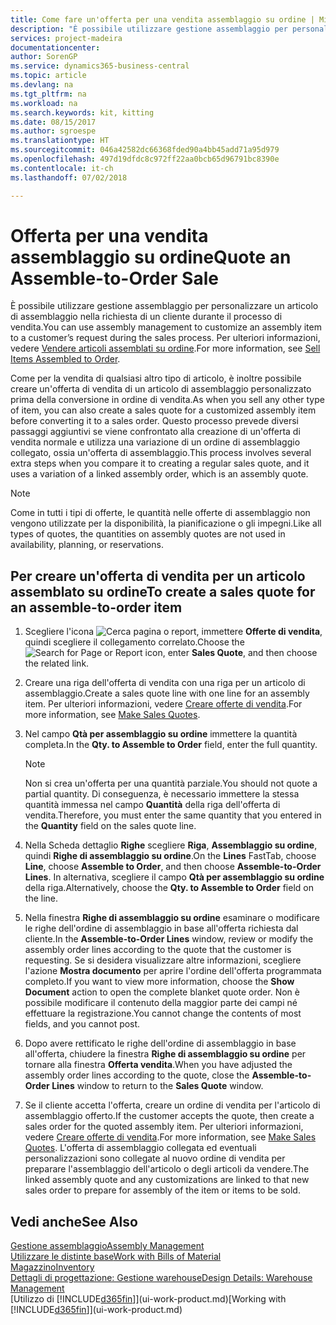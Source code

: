 ```yaml
---
title: Come fare un'offerta per una vendita assemblaggio su ordine | Microsoft Docs
description: "È possibile utilizzare gestione assemblaggio per personalizzare un articolo di assemblaggio nella richiesta di un cliente durante il processo di vendita."
services: project-madeira
documentationcenter: 
author: SorenGP
ms.service: dynamics365-business-central
ms.topic: article
ms.devlang: na
ms.tgt_pltfrm: na
ms.workload: na
ms.search.keywords: kit, kitting
ms.date: 08/15/2017
ms.author: sgroespe
ms.translationtype: HT
ms.sourcegitcommit: 046a42582dc66368fded90a4bb45add71a95d979
ms.openlocfilehash: 497d19dfdc8c972ff22aa0bcb65d96791bc8390e
ms.contentlocale: it-ch
ms.lasthandoff: 07/02/2018

---
```

# <a name="quote-an-assemble-to-order-sale"></a><span data-ttu-id="657cf-103">Offerta per una vendita assemblaggio su ordine</span><span class="sxs-lookup"><span data-stu-id="657cf-103">Quote an Assemble-to-Order Sale</span></span>
<span data-ttu-id="657cf-104">È possibile utilizzare gestione assemblaggio per personalizzare un articolo di assemblaggio nella richiesta di un cliente durante il processo di vendita.</span><span class="sxs-lookup"><span data-stu-id="657cf-104">You can use assembly management to customize an assembly item to a customer’s request during the sales process.</span></span> <span data-ttu-id="657cf-105">Per ulteriori informazioni, vedere [Vendere articoli assemblati su ordine](assembly-how-to-sell-items-assembled-to-order.md).</span><span class="sxs-lookup"><span data-stu-id="657cf-105">For more information, see [Sell Items Assembled to Order](assembly-how-to-sell-items-assembled-to-order.md).</span></span>  

<span data-ttu-id="657cf-106">Come per la vendita di qualsiasi altro tipo di articolo, è inoltre possibile creare un'offerta di vendita di un articolo di assemblaggio personalizzato prima della conversione in ordine di vendita.</span><span class="sxs-lookup"><span data-stu-id="657cf-106">As when you sell any other type of item, you can also create a sales quote for a customized assembly item before converting it to a sales order.</span></span> <span data-ttu-id="657cf-107">Questo processo prevede diversi passaggi aggiuntivi se viene confrontato alla creazione di un'offerta di vendita normale e utilizza una variazione di un ordine di assemblaggio collegato, ossia un'offerta di assemblaggio.</span><span class="sxs-lookup"><span data-stu-id="657cf-107">This process involves several extra steps when you compare it to creating a regular sales quote, and it uses a variation of a linked assembly order, which is an assembly quote.</span></span>

> [!NOTE]  
>  <span data-ttu-id="657cf-108">Come in tutti i tipi di offerte, le quantità nelle offerte di assemblaggio non vengono utilizzate per la disponibilità, la pianificazione o gli impegni.</span><span class="sxs-lookup"><span data-stu-id="657cf-108">Like all types of quotes, the quantities on assembly quotes are not used in availability, planning, or reservations.</span></span>  

## <a name="to-create-a-sales-quote-for-an-assemble-to-order-item"></a><span data-ttu-id="657cf-109">Per creare un'offerta di vendita per un articolo assemblato su ordine</span><span class="sxs-lookup"><span data-stu-id="657cf-109">To create a sales quote for an assemble-to-order item</span></span>  
1.  <span data-ttu-id="657cf-110">Scegliere l'icona ![Cerca pagina o report](media/ui-search/search_small.png "icona Cerca pagina o report"), immettere **Offerte di vendita**, quindi scegliere il collegamento correlato.</span><span class="sxs-lookup"><span data-stu-id="657cf-110">Choose the ![Search for Page or Report](media/ui-search/search_small.png "Search for Page or Report icon") icon, enter **Sales Quote**, and then choose the related link.</span></span>  
2.  <span data-ttu-id="657cf-111">Creare una riga dell'offerta di vendita con una riga per un articolo di assemblaggio.</span><span class="sxs-lookup"><span data-stu-id="657cf-111">Create a sales quote line with one line for an assembly item.</span></span> <span data-ttu-id="657cf-112">Per ulteriori informazioni, vedere [Creare offerte di vendita](sales-how-make-offers.md).</span><span class="sxs-lookup"><span data-stu-id="657cf-112">For more information, see [Make Sales Quotes](sales-how-make-offers.md).</span></span>  
3.  <span data-ttu-id="657cf-113">Nel campo **Qtà per assemblaggio su ordine** immettere la quantità completa.</span><span class="sxs-lookup"><span data-stu-id="657cf-113">In the **Qty. to Assemble to Order** field, enter the full quantity.</span></span>

    > [!NOTE]  
    >  <span data-ttu-id="657cf-114">Non si crea un'offerta per una quantità parziale.</span><span class="sxs-lookup"><span data-stu-id="657cf-114">You should not quote a partial quantity.</span></span> <span data-ttu-id="657cf-115">Di conseguenza, è necessario immettere la stessa quantità immessa nel campo **Quantità** della riga dell'offerta di vendita.</span><span class="sxs-lookup"><span data-stu-id="657cf-115">Therefore, you must enter the same quantity that you entered in the **Quantity** field on the sales quote line.</span></span>  

4.  <span data-ttu-id="657cf-116">Nella Scheda dettaglio **Righe** scegliere **Riga**, **Assemblaggio su ordine**, quindi **Righe di assemblaggio su ordine**.</span><span class="sxs-lookup"><span data-stu-id="657cf-116">On the **Lines** FastTab, choose **Line**, choose **Assemble to Order**, and then choose **Assemble-to-Order Lines**.</span></span> <span data-ttu-id="657cf-117">In alternativa, scegliere il campo **Qtà per assemblaggio su ordine** della riga.</span><span class="sxs-lookup"><span data-stu-id="657cf-117">Alternatively, choose the **Qty. to Assemble to Order** field on the line.</span></span>  
5.  <span data-ttu-id="657cf-118">Nella finestra **Righe di assemblaggio su ordine** esaminare o modificare le righe dell'ordine di assemblaggio in base all'offerta richiesta dal cliente.</span><span class="sxs-lookup"><span data-stu-id="657cf-118">In the **Assemble-to-Order Lines** window, review or modify the assembly order lines according to the quote that the customer is requesting.</span></span> <span data-ttu-id="657cf-119">Se si desidera visualizzare altre informazioni, scegliere l'azione **Mostra documento** per aprire l'ordine dell'offerta programmata completo.</span><span class="sxs-lookup"><span data-stu-id="657cf-119">If you want to view more information, choose the **Show Document** action to open the complete blanket quote order.</span></span> <span data-ttu-id="657cf-120">Non è possibile modificare il contenuto della maggior parte dei campi né effettuare la registrazione.</span><span class="sxs-lookup"><span data-stu-id="657cf-120">You cannot change the contents of most fields, and you cannot post.</span></span>  
6.  <span data-ttu-id="657cf-121">Dopo avere rettificato le righe dell'ordine di assemblaggio in base all'offerta, chiudere la finestra **Righe di assemblaggio su ordine** per tornare alla finestra **Offerta vendita**.</span><span class="sxs-lookup"><span data-stu-id="657cf-121">When you have adjusted the assembly order lines according to the quote, close the **Assemble-to-Order Lines** window to return to the **Sales Quote** window.</span></span>  
7.  <span data-ttu-id="657cf-122">Se il cliente accetta l'offerta, creare un ordine di vendita per l'articolo di assemblaggio offerto.</span><span class="sxs-lookup"><span data-stu-id="657cf-122">If the customer accepts the quote, then create a sales order for the quoted assembly item.</span></span> <span data-ttu-id="657cf-123">Per ulteriori informazioni, vedere [Creare offerte di vendita](sales-how-make-offers.md).</span><span class="sxs-lookup"><span data-stu-id="657cf-123">For more information, see [Make Sales Quotes](sales-how-make-offers.md).</span></span> <span data-ttu-id="657cf-124">L'offerta di assemblaggio collegata ed eventuali personalizzazioni sono collegate al nuovo ordine di vendita per preparare l'assemblaggio dell'articolo o degli articoli da vendere.</span><span class="sxs-lookup"><span data-stu-id="657cf-124">The linked assembly quote and any customizations are linked to that new sales order to prepare for assembly of the item or items to be sold.</span></span>  

## <a name="see-also"></a><span data-ttu-id="657cf-125">Vedi anche</span><span class="sxs-lookup"><span data-stu-id="657cf-125">See Also</span></span>  
[<span data-ttu-id="657cf-126">Gestione assemblaggio</span><span class="sxs-lookup"><span data-stu-id="657cf-126">Assembly Management</span></span>](assembly-assemble-items.md)  
[<span data-ttu-id="657cf-127">Utilizzare le distinte base</span><span class="sxs-lookup"><span data-stu-id="657cf-127">Work with Bills of Material</span></span>](inventory-how-work-BOMs.md)  
[<span data-ttu-id="657cf-128">Magazzino</span><span class="sxs-lookup"><span data-stu-id="657cf-128">Inventory</span></span>](inventory-manage-inventory.md)  
[<span data-ttu-id="657cf-129">Dettagli di progettazione: Gestione warehouse</span><span class="sxs-lookup"><span data-stu-id="657cf-129">Design Details: Warehouse Management</span></span>](design-details-warehouse-management.md)  
<span data-ttu-id="657cf-130">[Utilizzo di [!INCLUDE[d365fin](includes/d365fin_md.md)]](ui-work-product.md)</span><span class="sxs-lookup"><span data-stu-id="657cf-130">[Working with [!INCLUDE[d365fin](includes/d365fin_md.md)]](ui-work-product.md)</span></span>

